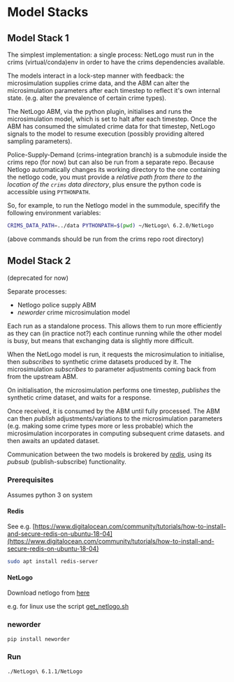 # Model Stacks

## Model Stack 1

The simplest implementation: a single process: NetLogo must run in the crims (virtual/conda)env in order to have the crims dependencies available.

The models interact in a lock-step manner with feedback: the microsimulation supplies crime data, and the ABM can alter the microsimulation parameters after each timestep to reflect it's own internal state. (e.g. alter the prevalence of certain crime types).

The NetLogo ABM, via the python plugin, initialises and runs the microsimulation model, which is set to halt after each timestep. Once the ABM has consumed the simulated crime data for that timestep, NetLogo signals to the model to resume execution (possibly providing altered sampling parameters).

Police-Supply-Demand (crims-integration branch) is a submodule inside the crims repo (for now) but can also be run from a separate repo. Because Netlogo automatically changes its working directory to the one containing the netlogo code, you must provide a *relative path from there to the location of the `crims` data directory*, plus ensure the python code is accessible using `PYTHONPATH`.

So, for example, to run the Netlogo model in the summodule, specifify the following environment variables:

```bash
CRIMS_DATA_PATH=../data PYTHONPATH=$(pwd) ~/NetLogo\ 6.2.0/NetLogo
```

(above commands should be run from the crims repo root directory)

## Model Stack 2

(deprecated for now)

Separate processes:

- Netlogo police supply ABM
- *neworder* crime microsimulation model

Each run as a standalone process. This allows them to run more efficiently as they can (in practice not?) each continue running while the other model is busy, but means that exchanging data is slightly more difficult.

When the NetLogo model is run, it requests the microsimulation to initialise, then *subscribes* to synthetic crime datasets produced by it. The microsimulation *subscribes* to parameter adjustments coming back from from the upstream ABM.

On initialisation, the microsimulation performs one timestep, *publishes* the synthetic crime dataset, and waits for a response.

Once received, it is consumed by the ABM until fully processed. The ABM can then *publish* adjustments/variations to the microsimulation parameters (e.g. making some crime types more or less probable) which the microsimulation incorporates in computing subsequent crime datasets.  and then awaits an updated dataset.

Communication between the two models is brokered by [*redis*](https://redis.io/), using its *pubsub* (publish-subscribe) functionality.

### Prerequisites

Assumes python 3 on system
#### Redis

See e.g. [https://www.digitalocean.com/community/tutorials/how-to-install-and-secure-redis-on-ubuntu-18-04](https://www.digitalocean.com/community/tutorials/how-to-install-and-secure-redis-on-ubuntu-18-04)

```bash
sudo apt install redis-server
```

#### NetLogo

Download netlogo from [here](https://ccl.northwestern.edu/netlogo/6.1.1/)

e.g. for linux use the script [get_netlogo.sh](../get_netlogo.sh)

### neworder

```bash
pip install neworder
```

### Run

```
./NetLogo\ 6.1.1/NetLogo
```
